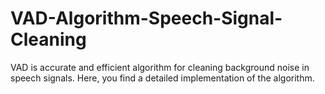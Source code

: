 # VAD-Algorithm-Speech-Signal-Cleaning
VAD is accurate and efficient algorithm for cleaning background noise in speech signals. Here, you find a detailed implementation of the algorithm.
